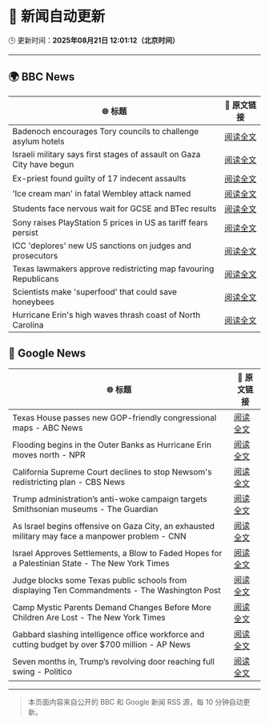 # 🧠 新闻自动更新

🕒 更新时间：**2025年08月21日 12:01:12（北京时间）**

---

## 🌍 BBC News

| 🌐 标题 | 🔗 原文链接 |
|--------|-------------|
| Badenoch encourages Tory councils to challenge asylum hotels | [阅读全文](https://www.bbc.com/news/articles/cwy0j9n4qzwo?at_medium=RSS&at_campaign=rss) |
| Israeli military says first stages of assault on Gaza City have begun | [阅读全文](https://www.bbc.com/news/articles/clyr7l0z9edo?at_medium=RSS&at_campaign=rss) |
| Ex-priest found guilty of 17 indecent assaults | [阅读全文](https://www.bbc.com/news/articles/c20662dxl88o?at_medium=RSS&at_campaign=rss) |
| 'Ice cream man' in fatal Wembley attack named | [阅读全文](https://www.bbc.com/news/articles/cx23g97vk9mo?at_medium=RSS&at_campaign=rss) |
| Students face nervous wait for GCSE and BTec results | [阅读全文](https://www.bbc.com/news/articles/c4g64qedynlo?at_medium=RSS&at_campaign=rss) |
| Sony raises PlayStation 5 prices in US as tariff fears persist | [阅读全文](https://www.bbc.com/news/articles/cy081prg9jjo?at_medium=RSS&at_campaign=rss) |
| ICC 'deplores' new US sanctions on judges and prosecutors | [阅读全文](https://www.bbc.com/news/articles/c620l3y7ydro?at_medium=RSS&at_campaign=rss) |
| Texas lawmakers approve redistricting map favouring Republicans | [阅读全文](https://www.bbc.com/news/articles/cp8z4nj17dno?at_medium=RSS&at_campaign=rss) |
| Scientists make 'superfood' that could save honeybees | [阅读全文](https://www.bbc.com/news/articles/c776kynn771o?at_medium=RSS&at_campaign=rss) |
| Hurricane Erin's high waves thrash coast of North Carolina | [阅读全文](https://www.bbc.com/news/articles/ce934e9gyryo?at_medium=RSS&at_campaign=rss) |

## 📰 Google News

| 🌐 标题 | 🔗 原文链接 |
|--------|-------------|
| Texas House passes new GOP-friendly congressional maps - ABC News | [阅读全文](https://news.google.com/rss/articles/CBMiogFBVV95cUxORnhjdVowRG1feUVsX2NLSGlRbjFENDVjajZXeDdCVnRJRnU1SXYtUl9YMXJCalZWaUlJMzRRcmZQVTJnSWc4czFSQ0xzYlM4X3FSd0lSdUZXbno3ME1Cd3ZOTWY5eXJyMk1Bdld2WVQ1b3V2U2MydE5jX212RHZVeGVrdThGbzRRYUM4Vl9OY0dXUG1jVkVKbjRuLU9KR2c1R1HSAacBQVVfeXFMTVA1WEdPbXh3RTUxRHk5VHREZjVTWkNxVmk5ZlhaZW4wSFZ2dGQwNk1uMU1COVllc2d1U3h3YkZOa0EtalRib1EzSW5DY2N5V3dUd09QUW9xTVQwbTFieWhjNlpxc29KQ055cWswRHpzWFAweHJvdGhsQ3ZDLVAzbkhVWVhPdWVZcUszV3pCN2NQZHdDeDBYTnFMRTFVemc2WXZPa3g0Ylk?oc=5) |
| Flooding begins in the Outer Banks as Hurricane Erin moves north - NPR | [阅读全文](https://news.google.com/rss/articles/CBMimwFBVV95cUxOTHR1NlktOXVBUzhLNGhUelh1TTl1MWZqSjNvOERRQlFHNHRCUjY0bVRiN3dESzJMckt3NnV6OVdOWE83VjQyYjQzRVVERnFaeVFFVjBmc0R6VUJ5eHlTMDBiX2hBaGZ1ZjVCMHRDOHBadi0tZ3dYNHhHdjRfUkRWTkkyLVM4SFMxTi11Y1k4bEh6UVBzaFFYajBZTQ?oc=5) |
| California Supreme Court declines to stop Newsom's redistricting plan - CBS News | [阅读全文](https://news.google.com/rss/articles/CBMinwFBVV95cUxNQ3FRMlRDZHJLX3ZPVFdvdk5fVWk5amdDaUFIeUZzVmU3NkEwYlB5Q2Q4c3BONUFRdEUyS3MzM2VPTnJjQ05IWDNGYmNRaWNNd01lVUlIZ0pEMktPZTI0WHVKM2w1VHpnMjh5Tnh1azdsTldjcGg1UktnNzFKbVBKaGFfZy1SendrbHpLQXZhekpRY2lJYXFGMy0wTDdqaWvSAaQBQVVfeXFMTkpfTzBBby1GQnI3SE82MkxLXzUxdVR4RWV0WXBKVHNtSzU0TFliMWNySWlqVnB1ZXVpbHRzU0dISEJRWGwyRXoxaVpIdGFCNXRzWmV4NnlJNGxPVkJOOEhIa0ZJaTB3dE9qTHdSUDUyQTJQb1FCcGdpeDlxZG9hRk1Ndkx6WnA4UmlHem1LLTVIUUZkVnJFR0tXQTJHVDdzc1U4S00?oc=5) |
| Trump administration’s anti-woke campaign targets Smithsonian museums - The Guardian | [阅读全文](https://news.google.com/rss/articles/CBMimgFBVV95cUxOV01zT2d3SHllYU1pZUcwNlppMFV3RmFqN0J3OGwtNkpZZXYzMWFpVHhKTWdDaXhHN3RJOEdGUGlCUE5mQjVlVGxXQ2xqX0ZoaHhmS3JqRTJSNVE0UzVaQVEyR0lja1RYNDhYOUR4dVIyZXROMGFwQy1LSVByaEE0dXIyT044WnJFY3RJb2M3R283Q05yTW8zeDRR?oc=5) |
| As Israel begins offensive on Gaza City, an exhausted military may face a manpower problem - CNN | [阅读全文](https://news.google.com/rss/articles/CBMikgFBVV95cUxPSWdjUnc3MDVLQk9vT05rTWJvVlJPT09ybHFwcXl4MWdPUlVjM05xZ1dqcVJ4N1pTZ2h1MUY4U1dyMGhWVEdPQTl2MjVoWHBnenNnUG9vbkd1ZkVIRGtwTUNLVTR5YWlFOFREZTdEdTdKLXFkbllnQTAtRlNOX2Vmamh5S2ZKRXhYVUlIV2FCZENSdw?oc=5) |
| Israel Approves Settlements, a Blow to Faded Hopes for a Palestinian State - The New York Times | [阅读全文](https://news.google.com/rss/articles/CBMikAFBVV95cUxQQUlqemZkQ19nR0pvUE5nMFA2aC1TeW4xcGVZeDJuMlhzV1J5QzdVYW5VeXR6TldhWUVDMG1IZTZOaGk5UXl2UUZzQjdkX1Nld05kNnR2Wk9vVTg3M2pUNU5OenBqTlk3QXRzeEhjSFpnZW50cXhsNFBJOEZ6R2ZhR04yRnQzakZ0TE96dGIxV1Q?oc=5) |
| Judge blocks some Texas public schools from displaying Ten Commandments - The Washington Post | [阅读全文](https://news.google.com/rss/articles/CBMilgFBVV95cUxQTVJfNWdUbW9yMEh6Q1JXbU1WNFBJa2dYSkRlelhWbm5UdFNiVXdSN09BLVRXSEtwSGVoem9EYjdNWHlIT3EtbmIwMGFsSmNKLUZGVnBuajVRenZ2dkxuRjU0SmVoQ3FRSk1tcG1uZTQ0UFBWaktTLU50ZnZyWmQtUDBlLXJUb1JaeGJMNWpKT1J0RjNrT0E?oc=5) |
| Camp Mystic Parents Demand Changes Before More Children Are Lost - The New York Times | [阅读全文](https://news.google.com/rss/articles/CBMie0FVX3lxTE1qdDdHdjEwX25kTDNtTEVudnM4ZnpxaWp6X2NvVl9lamJyR1liYXlMOTZsNG9jNFJaUm1iNUxsRmQ1VVNENDJBa1NvZGZZZ0dSRHFDUTJCNTBYZWpzblQyWGRUaXZabVJZQWNmV0NIS0hCamh3ZTBkektlUQ?oc=5) |
| Gabbard slashing intelligence office workforce and cutting budget by over $700 million - AP News | [阅读全文](https://news.google.com/rss/articles/CBMilgFBVV95cUxQOXZZbldRVTNPWTJfTC16WW5INVZuYnVtZ1dOeUcwanNoa1RqS0ZyZmZLSkdzc0RNSUpZSHBST25mdDg5eUlGRjl3S1ZCOVlwdWgyWlR4SFJPVE92aUdpazdjd3NIMEt2bUR1bHI2NG9NQ1hBNmNNb3NoQXI0T1BaUkxGazhCalZVWDhIY1FMcGoyaW55MWc?oc=5) |
| Seven months in, Trump’s revolving door reaching full swing - Politico | [阅读全文](https://news.google.com/rss/articles/CBMiswFBVV95cUxPbjlrSjhKMFF0M2lRUUNvV21oclNIclJOWk9Vb1UxcGNVQUpxMy1vYk1sSEw4eDFfMVhvT1hVNjhFRF9JQXdDcEpIX09mWE53QXdqTFRTTlEtSkVGc0xmWlA5QzNfdTFicy05TW1GWkpkZDdDVjQtNDdwOWNQc0lwWi1Fd0RrN08xd0tMaEJwV2p4UzNIRzhUMDN2UDU5LW9pc29Ma0pGaE9fREJITWEyVm9aMA?oc=5) |

---
> 本页面内容来自公开的 BBC 和 Google 新闻 RSS 源，每 10 分钟自动更新。